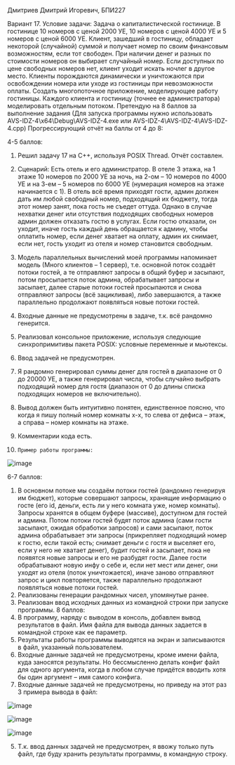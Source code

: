 Дмитриев Дмитрий Игоревич, БПИ227

Вариант 17. Условие задачи: Задача о капиталистической гостинице. В гостинице 10 номеров с ценой 2000 УЕ, 10 номеров с ценой 4000 УЕ и 5 номеров с ценой 6000 УЕ. Клиент, зашедший в гостиницу, обладает некоторой (случайной) суммой и получает номер по своим финансовым возможностям, если тот свободен. При наличии денег и разных по стоимости номеров он выбирает случайный номер. Если доступных по цене свободных номеров нет, клиент уходит искать ночлег в другое место. Клиенты порождаются динамически и уничтожаются при освобождении номера или уходе из гостиницы при невозможности оплаты. Создать многопоточное приложение, моделирующее работу гостиницы. Каждого клиента и гостиницу (точнее ее администратора) моделировать отдельным потоком.
Претендую на 8 баллов за выполнение задания
(Для запуска программы нужно использовать AVS-IDZ-4\x64\Debug\AVS-IDZ-4.exe или AVS-IDZ-4\AVS-IDZ-4\AVS-IDZ-4.cpp)
Прогрессирующий отчёт на баллы от 4 до 8:

4-5 баллов:
1.	Решил задачу 17 на C++, используя POSIX Thread. Отчёт составлен.
2.	Сценарий: Есть отель и его администратор. В отеле 3 этажа, на 1 этаже 10 номеров по 2000 УЕ за ночь, на 2-ом – 10 номеров по 4000 УЕ и на 3-ем – 5 номеров по 6000 УЕ (нумерация номеров на этаже начинается с 1). В отель всё время приходят гости, админ должен дать им любой свободный номер, подходящий их бюджету, тогда этот номер занят, пока гость не съедет оттуда. Однако в случае нехватки денег или отсутствия подходящих свободных номеров админ должен отказать гостю в услугах. Если гостю отказали, он уходит, иначе гость каждый день обращается к админу, чтобы оплатить номер, если денег хватает на оплату, админ их снимает, если нет, гость уходит из отеля и номер становится свободным.
3.	Модель параллельных вычислений моей программы напоминает модель (Много клиентов – 1 сервер), т.е. основной поток создаёт потоки гостей, а те отправляют запросы в общий буфер и засыпают, потом просыпается поток админа, обрабатывает запросы и засыпает, далее старые потоки гостей просыпаются и снова отправляют запросы (всё зацикливая), либо завершаются, а также параллельно продолжают появляться новые потоки гостей.
4.	Входные данные не предусмотрены в задаче, т.к. всё рандомно генерится.
5.	Реализовал консольное приложение, используя следующие синхропримитивы пакета POSIX: условные переменные и мьютексы.
6.	Ввод задачей не предусмотрен.
7.	Я рандомно генерировал суммы денег для гостей в диапазоне от 0 до 20000 УЕ, а также генерировал числа, чтобы случайно выбрать подходящий номер для гостя (диапазон от 0 до длины списка подходящих номеров не включительно).
8.	Вывод должен быть интуитивно понятен, единственное поясню, что когда я пишу полный номер комнаты x-x, то слева от дефиса – этаж, а справа – номер комнаты на этаже.
9.	Комментарии кода есть.
















 10.	 Пример работы программы:

 




![image](https://github.com/TIN-slayer/AVS_IDZ-4/assets/43069952/2a5aa58c-ab65-46b5-9d02-7c7954c7a2dd)











6-7 баллов:
1.	В основном потоке мы создаём потоки гостей (рандомно генерируя им бюджет), которые совершают запросы, хранящие информацию о госте (его id, деньги, есть ли у него комната уже, номер комнаты). Запросы хранятся в общем буфере (массиве), доступном для гостей и админа. Потом потоки гостей будят поток админа (сами гости засыпают, ожидая обработки запросов) и сами засыпают, поток админа обрабатывает эти запросы (прикрепляет подходящий номер к гостю, если такой есть; снимает деньги с гостя и выселяет его, если у него не хватает денег), будит гостей и засыпает, пока не появятся новые запросы и его не разбудят гости. Далее гости обрабатывают новую инфу о себе и, если нет мест или денег, они уходят из отеля (поток уничтожается), иначе заново отправляют запрос и цикл повторяется, также параллельно продолжают появляться новые потоки гостей.
2.	Реализованы генерации рандомных чисел, упомянутые ранее.
3.	Реализован ввод исходных данных из командной строки при запуске программы.
8 баллов:
1.	В программу, наряду с выводом в консоль, добавлен вывод результатов в файл. Имя файла для вывода данных задается в командной строке как ее параметр. 
2.	Результаты работы программы выводятся на экран и записываются в файл, указанный пользователем.
3.	Входные данные задачей не предусмотрены, кроме имени файла, куда заносятся результаты. Но бессмысленно делать конфиг файл для одного аргумента, когда в любом случае придётся вводить хотя бы один аргумент – имя самого конфига.
4.	Входные данные задачей не предусмотрены, но приведу на этот раз 3 примера вывода в файл:

 

 ![image](https://github.com/TIN-slayer/AVS_IDZ-4/assets/43069952/e7695a01-be47-4de9-b117-86cb7f6da9cb)



![image](https://github.com/TIN-slayer/AVS_IDZ-4/assets/43069952/4a598607-ddc4-44a8-b491-b533e7cd87fe)




![image](https://github.com/TIN-slayer/AVS_IDZ-4/assets/43069952/980ccb92-8736-447d-9073-a0fbf93fec16)









 

5.	Т.к. ввод данных задачей не предусмотрен, я ввожу только путь файл, где буду хранить результаты программы, в командную строку.

